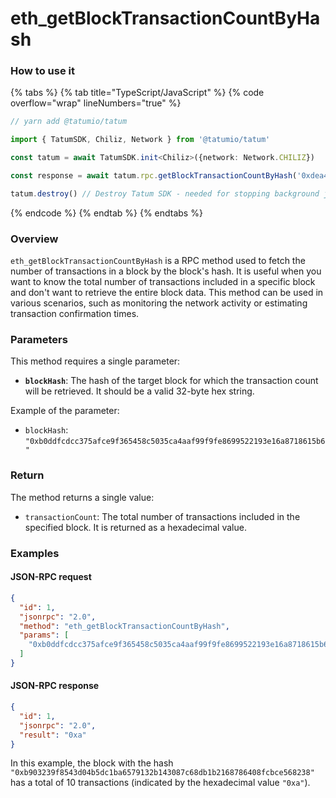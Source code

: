 # eth\_getBlockTransactionCountByHash

### How to use it

{% tabs %}
{% tab title="TypeScript/JavaScript" %}
{% code overflow="wrap" lineNumbers="true" %}
```typescript
// yarn add @tatumio/tatum

import { TatumSDK, Chiliz, Network } from '@tatumio/tatum'

const tatum = await TatumSDK.init<Chiliz>({network: Network.CHILIZ})

const response = await tatum.rpc.getBlockTransactionCountByHash('0xdea4839f6bce4f97d9b92b68b054b8c637b20fdbc2b1deaace450b961946eb02')

tatum.destroy() // Destroy Tatum SDK - needed for stopping background jobs
```
{% endcode %}
{% endtab %}
{% endtabs %}

### Overview

`eth_getBlockTransactionCountByHash` is a RPC method used to fetch the number of transactions in a block by the block's hash. It is useful when you want to know the total number of transactions included in a specific block and don't want to retrieve the entire block data. This method can be used in various scenarios, such as monitoring the network activity or estimating transaction confirmation times.

### Parameters

This method requires a single parameter:

* **`blockHash`**: The hash of the target block for which the transaction count will be retrieved. It should be a valid 32-byte hex string.

Example of the parameter:

* `blockHash`: `"0xb0ddfcdcc375afce9f365458c5035ca4aaf99f9fe8699522193e16a8718615b6"`

### Return

The method returns a single value:

* `transactionCount`: The total number of transactions included in the specified block. It is returned as a hexadecimal value.

### Examples

#### JSON-RPC request

```json
{
  "id": 1,
  "jsonrpc": "2.0",
  "method": "eth_getBlockTransactionCountByHash",
  "params": [
    "0xb0ddfcdcc375afce9f365458c5035ca4aaf99f9fe8699522193e16a8718615b6"
  ]
}
```

#### JSON-RPC response

```json
{
  "id": 1,
  "jsonrpc": "2.0",
  "result": "0xa"
}
```

In this example, the block with the hash `"0xb903239f8543d04b5dc1ba6579132b143087c68db1b2168786408fcbce568238"` has a total of 10 transactions (indicated by the hexadecimal value `"0xa"`).
